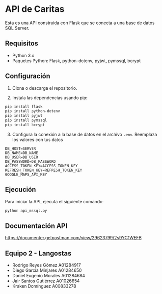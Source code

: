 # API de Caritas

Esta es una API construida con Flask que se conecta a una base de datos SQL Server.

## Requisitos

- Python 3.x
- Paquetes Python: Flask, python-dotenv, pyjwt, pymssql, bcrypt

## Configuración

1. Clona o descarga el repositorio.

2. Instala las dependencias usando pip:

```bash
pip install flask
pip install python-dotenv
pip install pyjwt
pip install pymssql
pip install bcrypt
```


3. Configura la conexión a la base de datos en el archivo `.env`. Reemplaza los valores con tus  datos
```env
DB_HOST=SERVER
DB_NAME=DB_NAME
DB_USER=DB_USER
DB_PASSWORD=DB_PASSWORD
ACCESS_TOKEN_KEY=ACCESS_TOKEN_KEY
REFRESH_TOKEN_KEY=REFRESH_TOKEN_KEY
GOOGLE_MAPS_API_KEY
```

## Ejecución

Para iniciar la API, ejecuta el siguiente comando:

```bash
python api_mssql.py
```

## Documentación API
https://documenter.getpostman.com/view/29623799/2s9YC1WEFB

## Equipo 2 - Langostas

- Rodrigo Reyes Gómez      A01284917
- Diego García Minjares    A01284650
- Daniel Eugenio Morales   A01284684
- Jair Santos Gutiérrez    A01026654
- Kraken Domínguez         A00833278
